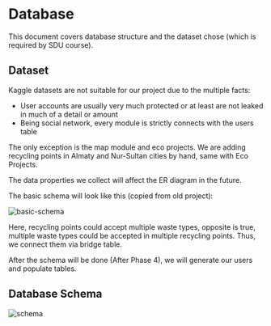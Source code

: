 # Database

This document covers database structure and the dataset chose (which is required by SDU course).

## Dataset

Kaggle datasets are not suitable for our project due to the multiple facts:

- User accounts are usually very much protected or at least are not leaked in much of a detail or amount
- Being social network, every module is strictly connects with the users table

The only exception is the map module and eco projects. We are adding recycling points in Almaty and Nur-Sultan cities by hand, same with Eco Projects.

The data properties we collect will affect the ER diagram in the future.

The basic schema will look like this (copied from old project):

![basic-schema](../img/basic-schema.png)

Here, recycling points could accept multiple waste types, opposite is true, multiple waste types could be accepted in multiple recycling points. Thus, we connect them via bridge table.

After the schema will be done (After Phase 4), we will generate our users and populate tables.

## Database Schema

![schema](../img/schema.png)
